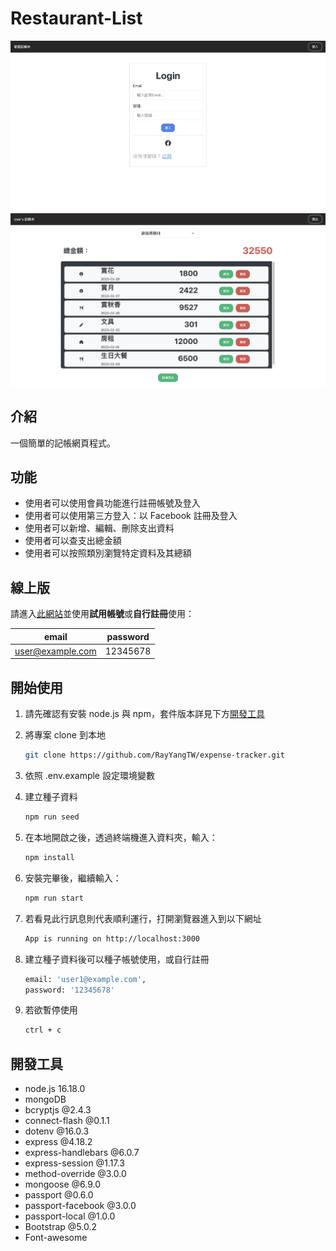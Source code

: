 # Restaurant-List

![image](./public/images/screenshot1.png)
![image](./public/images/screenshot2.png)

## 介紹

一個簡單的記帳網頁程式。

## 功能

- 使用者可以使用會員功能進行註冊帳號及登入
- 使用者可以使用第三方登入：以 Facebook 註冊及登入
- 使用者可以新增、編輯、刪除支出資料
- 使用者可以查支出總金額
- 使用者可以按照類別瀏覽特定資料及其總額

## 線上版

請進入[此網站](https://murmuring-lowlands-41352.herokuapp.com/)並使用**試用帳號**或**自行註冊**使用：

| email            | password |
| ---------------- | -------- |
| user@example.com | 12345678 |

## 開始使用

1. 請先確認有安裝 node.js 與 npm，套件版本詳見下方[開發工具](#開發工具)
2. 將專案 clone 到本地
   ```bash
   git clone https://github.com/RayYangTW/expense-tracker.git
   ```
3. 依照 .env.example 設定環境變數
4. 建立種子資料

   ```bash
   npm run seed
   ```

5. 在本地開啟之後，透過終端機進入資料夾，輸入：

   ```bash
   npm install
   ```

6. 安裝完畢後，繼續輸入：

   ```bash
   npm run start
   ```

7. 若看見此行訊息則代表順利運行，打開瀏覽器進入到以下網址

   ```bash
   App is running on http://localhost:3000
   ```

8. 建立種子資料後可以種子帳號使用，或自行註冊

   ```bash
   email: 'user1@example.com',
   password: '12345678'
   ```

9. 若欲暫停使用

   ```bash
   ctrl + c
   ```

## 開發工具

- node.js 16.18.0
- mongoDB
- bcryptjs @2.4.3
- connect-flash @0.1.1
- dotenv @16.0.3
- express @4.18.2
- express-handlebars @6.0.7
- express-session @1.17.3
- method-override @3.0.0
- mongoose @6.9.0
- passport @0.6.0
- passport-facebook @3.0.0
- passport-local @1.0.0
- Bootstrap @5.0.2
- Font-awesome
